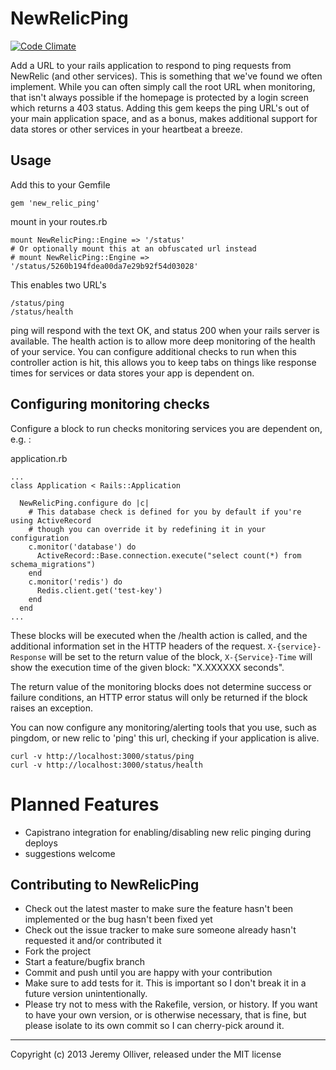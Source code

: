 NewRelicPing
============

[![Code Climate](https://codeclimate.com/badge.png)](https://codeclimate.com/github/jeremyolliver/new_relic_ping)

Add a URL to your rails application to respond to ping requests from NewRelic (and other services).
This is something that we've found we often implement. While you can often simply call the root URL
when monitoring, that isn't always possible if the homepage is protected by a login screen which
returns a 403 status. Adding this gem keeps the ping URL's out of your main application space, and
as a bonus, makes additional support for data stores or other services in your heartbeat a breeze.

Usage
-----

Add this to your Gemfile

    gem 'new_relic_ping'

mount in your routes.rb

    mount NewRelicPing::Engine => '/status'
    # Or optionally mount this at an obfuscated url instead
    # mount NewRelicPing::Engine => '/status/5260b194fdea00da7e29b92f54d03028'

This enables two URL's

    /status/ping
    /status/health

ping will respond with the text OK, and status 200 when your rails server is available.
The health action is to allow more deep monitoring of the health of your service. You can configure
additional checks to run when this controller action is hit, this allows you to keep tabs on things
like response times for services or data stores your app is dependent on.

Configuring monitoring checks
-----------------------------

Configure a block to run checks monitoring services you are dependent on, e.g. :

application.rb

    ...
    class Application < Rails::Application

      NewRelicPing.configure do |c|
        # This database check is defined for you by default if you're using ActiveRecord
        # though you can override it by redefining it in your configuration
        c.monitor('database') do
          ActiveRecord::Base.connection.execute("select count(*) from schema_migrations")
        end
        c.monitor('redis') do
          Redis.client.get('test-key')
        end
      end
    ...


These blocks will be executed when the /health action is called, and the additional information set in the HTTP headers of the request.
`X-{service}-Response` will be set to the return value of the block, `X-{Service}-Time` will show the execution time of the given block: "X.XXXXXX seconds".

The return value of the monitoring blocks does not determine success or failure conditions, an HTTP error status will only be returned
if the block raises an exception.

You can now configure any monitoring/alerting tools that you use, such as pingdom, or new relic to 'ping' this url,
checking if your application is alive.

    curl -v http://localhost:3000/status/ping
    curl -v http://localhost:3000/status/health

Planned Features
================

* Capistrano integration for enabling/disabling new relic pinging during deploys
* suggestions welcome

Contributing to NewRelicPing
----------------------------

* Check out the latest master to make sure the feature hasn't been implemented or the bug hasn't been fixed yet
* Check out the issue tracker to make sure someone already hasn't requested it and/or contributed it
* Fork the project
* Start a feature/bugfix branch
* Commit and push until you are happy with your contribution
* Make sure to add tests for it. This is important so I don't break it in a future version unintentionally.
* Please try not to mess with the Rakefile, version, or history. If you want to have your own version, or is otherwise necessary, that is fine, but please isolate to its own commit so I can cherry-pick around it.

- - -
Copyright (c) 2013 Jeremy Olliver, released under the MIT license
